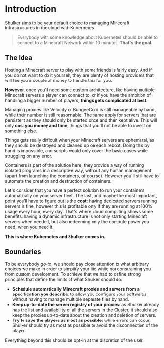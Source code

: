 # Introduction

Shulker aims to be your default choice to managing Minecraft infrastructures
in the cloud with Kubernetes.

> Everybody with some knowledge about Kubernetes
> should be able to connect to a Minecraft Network within 10 minutes. **That's
> the goal.**

## The Idea

Hosting a Minecraft server to play with some friends is fairly easy. And if you
do not want to do it yourself, they are plenty of hosting providers that will
fee you a couple of money to handle this for you.

**However**, once you'll need some custom architecture, like having multiple Minecraft
servers a player can connect to, or if you have the ambition of handling a bigger
number of players, **things gets complicated at best**.

Managing proxies like Velocity or BungeeCord is still manageable by hand, while
their number is still reasonnable. The same apply for servers that are persistent
as they should only be started once and then kept alive. This will only **cost you
money and time**, things that you'll not be able to invest on something else.

Things gets really difficult when your Minecraft servers are ephemeral, as they
should be destroyed and cleaned up on each reboot. Doing this by hand is impossible,
and scripts would only cover the basic cases while struggling on any error.

Containers is part of the solution here, they provide a way of running
isolated programs in a descriptive way, without any human management (apart from
launching the containers, of course). However you'll still have to automate the
creation and destruction of containers.

Let's consider that you have a perfect solution to run your containers automatically
on your server fleet. The last, and maybe the most important, point you'll have
to figure out is the **cost**: having dedicated servers running servers is fine,
however this is profitable only if they are running at 100% usage every hour, every
day. That's where cloud computing shows some benefits: having a dynamic infrastructure
is not only starting Minecraft servers when needed, but also redeeming only the
compute power you need, when you need it.

**This is where Kubernetes and Shulker comes in.**

## Boundaries

To be everybody _go-to_, we should pay close attention to what arbitrary choices
we make in order to simplify your life while not constraining you from custom
development. To achieve that we had to define strong principles that define the
limits of what Shulker should do:

- **Schedule automatically Minecraft proxies and servers from a specification
  you describe**: to allow you configure your softwares without having to
  manage multiple separate files by hand.
- **Keep up-to-date the server registry of your proxies**: as Shulker already has
  the list and availability of all the servers in the Cluster, it should also
  keep the proxies up-to-date about the creation and deletion of servers.
- **Try to save the players as most as possible**: while errors can occur, Shulker
  should try as most as possible to avoid the disconnection of the player.

Everything beyond this should be opt-in at the discretion of the user.
